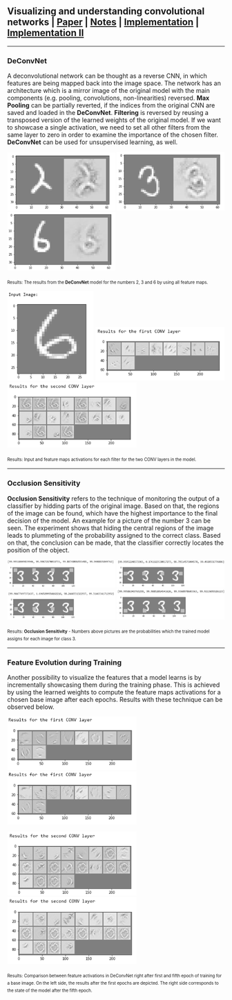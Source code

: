 ## Visualizing and understanding convolutional networks | [Paper](https://arxiv.org/pdf/1311.2901.pdf) | [Notes](notes_visualize_&_understand.md) | [Implementation](../implementation/Deconvolution.ipynb) | [Implementation II](../implementation/Feature_Evolution.ipynb)
***
### DeConvNet
A deconvolutional network can be thought as a reverse CNN, in which features are being mapped back into the image space. The network has an architecture which is a mirror image of the original model with the main components (e.g.  pooling, convolutions, non-linearities) reversed. **Max Pooling** can be partially reverted, if the indices from the original CNN are saved and loaded in the **DeConvNet**. **Filtering** is reversed by reusing a transposed version of the learned weights of the original model. If we want to showcase a single activation, we need to set all other filters from the same layer to zero in order to examine the importance of the chosen filter.\
**DeConvNet** can be used for unsupervised learning, as well.
<p float="left">
  <img src="../assets/deconv_2.PNG" width="250" />
  <img src="../assets/deconv_3.PNG" width="250" />
  <img src="../assets/deconv_6.PNG" width="250" /> 
</p>
<small><small>Results: The results from the <b>DeConvNet</b> model for the numbers 2, 3 and 6 by using all feature maps.</small></small>

<p float="left">
  <img src="../assets/deconv_input.PNG" width="200" />
  <img src="../assets/deconv_first_layer.PNG" width="300" />
  <img src="../assets/deconv_second_layer.PNG" width="300" /> 
</p>
<small><small>Results: Input and feature maps activations for each filter for the two CONV layers in the model.</small></small>

***
### Occlusion Sensitivity
**Occlusion Sensitivity** refers to the technique of monitoring the output of a classifier by hidding parts of the original image. Based on that, the regions of the image can be found, which have the highest importance to the final decision of the model. An example for a picture of the number 3 can be seen. The experiment shows that hiding the central regions of the image leads to plummeting of the probability assigned to the correct class. Based on that, the conclusion can be made, that the classifier correctly locates the position of the object.
<p float="left">
  <img src="../assets/occlusion_sensitivity_first_row_3.PNG" width="250" />
  <img src="../assets/occlusion_sensitivity_second_row_3.PNG" width="250" />
  <img src="../assets/occlusion_sensitivity_third_row_3.PNG" width="250" /> 
  <img src="../assets/occlusion_sensitivity_fourth_row_3.PNG" width="250" /> 
</p>
<small><small>Results: <b>Occlusion Sensitivity</b> - Numbers above pictures are the probabilities which the trained model assigns for each image for class 3.</small></small>

***
### Feature Evolution during Training
Another possibility to visualize the features that a model learns is by incrementally showcasing them during the training phase. This is achieved by using the learned weights to compute the feature maps activations for a chosen base image after each epochs. Results with these technique can be observed below.

<p float="left">
  <img src="../assets/feature_evolution_layer_1_epoch_1.PNG" width="300" />
  <img src="../assets/feature_evolution_layer_1_epoch_5.PNG" width="300" />
</p>
<p float="left">
  <img src="../assets/feature_evolution_layer_2_epoch_1.PNG" width="300" />
  <img src="../assets/feature_evolution_layer_2_epoch_5.PNG" width="300" />
</p>
<small><small>Results: Comparison between feature activations in DeConvNet right after first and fifth epoch of training for a base image. On the left side, the results after the first epochs are depicted. The right side corresponds to the state of the model after the fifth epoch.</small></small>